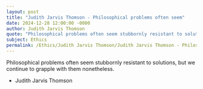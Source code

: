 ```yaml
---
layout: post
title: "Judith Jarvis Thomson - Philosophical problems often seem"
date: 2024-12-28 12:00:00 -0000
author: Judith Jarvis Thomson
quote: "Philosophical problems often seem stubbornly resistant to solutions, but we continue to grapple with them nonetheless."
subject: Ethics
permalink: /Ethics/Judith Jarvis Thomson/Judith Jarvis Thomson - Philosophical problems often seem
---
```


Philosophical problems often seem stubbornly resistant to solutions, but we continue to grapple with them nonetheless.

- Judith Jarvis Thomson

